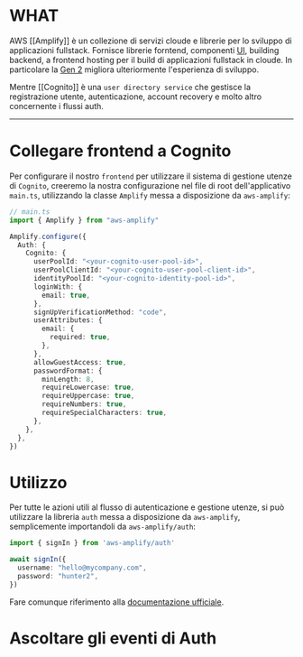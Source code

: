 # WHAT

AWS [[Amplify]] è un collezione di servizi cloude e librerie per lo sviluppo di applicazioni fullstack.
Fornisce librerie forntend, componenti [UI](UI), building backend, a frontend hosting per il build di applicazioni fullstack in cloude. In particolare la [Gen 2](https://docs.amplify.aws/react/how-amplify-works/concepts/) migliora ulteriormente l'esperienza di sviluppo.

Mentre [[Cognito]] è una `user directory service` che gestisce la registrazione utente, autenticazione, account recovery e molto altro concernente i flussi auth.

---

# Collegare frontend a Cognito

Per configurare il nostro `frontend` per utilizzare il sistema di gestione utenze di `Cognito`, creeremo la nostra configurazione nel file di root dell'applicativo `main.ts`, utilizzando la classe `Amplify` messa a disposizione da `aws-amplify`:

```ts
// main.ts
import { Amplify } from "aws-amplify"

Amplify.configure({
  Auth: {
    Cognito: {
      userPoolId: "<your-cognito-user-pool-id>",
      userPoolClientId: "<your-cognito-user-pool-client-id>",
      identityPoolId: "<your-cognito-identity-pool-id>",
      loginWith: {
        email: true,
      },
      signUpVerificationMethod: "code",
      userAttributes: {
        email: {
          required: true,
        },
      },
      allowGuestAccess: true,
      passwordFormat: {
        minLength: 8,
        requireLowercase: true,
        requireUppercase: true,
        requireNumbers: true,
        requireSpecialCharacters: true,
      },
    },
  },
})
```

# Utilizzo

Per tutte le azioni utili al flusso di autenticazione e gestione utenze, si può utilizzare la libreria `auth` messa a disposizione da `aws-amplify`, semplicemente importandoli da `aws-amplify/auth`:

```ts
import { signIn } from 'aws-amplify/auth'

await signIn({
  username: "hello@mycompany.com",
  password: "hunter2",
})
```

Fare comunque riferimento alla [documentazione ufficiale](https://docs.amplify.aws/react/build-a-backend/auth/connect-your-frontend/).

# Ascoltare gli eventi di Auth